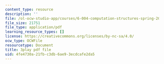 ```yaml
---
content_type: resource
description: ''
file: /ol-ocw-studio-app/courses/6-004-computation-structures-spring-2017/4fe4730a21fbc3db6ae93ecdcafe2da5_AlT3zLxcHmw.pdf
file_size: 21751
file_type: application/pdf
learning_resource_types: []
license: https://creativecommons.org/licenses/by-nc-sa/4.0/
ocw_type: OCWFile
resourcetype: Document
title: 3play pdf file
uid: 4fe4730a-21fb-c3db-6ae9-3ecdcafe2da5
---
```

